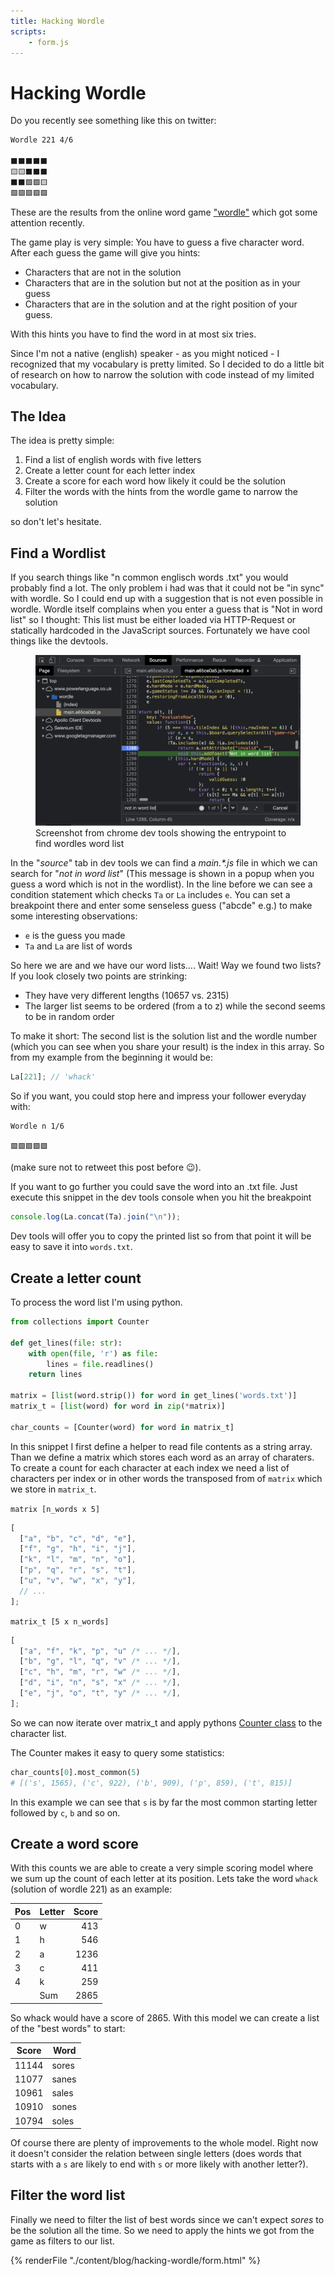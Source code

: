 ```yaml
---
title: Hacking Wordle
scripts:
    - form.js
---
```


# Hacking Wordle

Do you recently see something like this on twitter:

```txt
Wordle 221 4/6

⬛⬛⬛⬛⬛
🟨🟨⬛⬛⬛
⬛⬛🟩🟩🟨
🟩🟩🟩🟩🟩
```

These are the results from the online word game
["wordle"](https://www.powerlanguage.co.uk/wordle/) which got some attention
recently.

The game play is very simple: You have to guess a five character word. After
each guess the game will give you hints:

- Characters that are not in the solution
- Characters that are in the solution but not at the position as in your guess
- Characters that are in the solution and at the right position of your guess.

With this hints you have to find the word in at most six tries.

Since I'm not a native (english) speaker - as you might noticed - I recognized
that my vocabulary is pretty limited. So I decided to
do a little bit of research on how to narrow the solution with code instead of
my limited vocabulary.

## The Idea

The idea is pretty simple:

1. Find a list of english words with five letters
2. Create a letter count for each letter index
3. Create a score for each word how likely it could be the solution
4. Filter the words with the hints from the wordle game to narrow the solution

so don't let's hesitate.

## Find a Wordlist

If you search things like "n common englisch words .txt" you would probably find
a lot. The only problem i had was that it could not be "in sync" with wordle.
So I could end up with a suggestion that is not even possible in wordle. Wordle
itself complains when you enter a guess that is "Not in word list" so I thought:
This list must be either loaded via HTTP-Request or statically hardcoded in the
JavaScript sources. Fortunately we have cool things like the devtools.

<figure>
    <img src="word-list-screenshot.png" alt="Screenshot from chromedev tools
    showing the entrypoint to find wordles word list" />
    <figcaption>Screenshot from chrome dev tools showing the entrypoint to find
    wordles word list</figcaption>
</figure>

In the "_source_" tab in dev tools we can find a _main.\*.js_ file in which we
can search for "_not in word list_" (This message is shown in a popup when you
guess a word which is not in the wordlist). In the line before we can see a
condition statement which checks `Ta` or `La` includes `e`. You can set a
breakpoint there and enter some senseless guess ("abcde" e.g.) to make some
interesting observations:

- `e` is the guess you made
- `Ta` and `La` are list of words

So here we are and we have our word lists.... Wait! Way we found two lists? If
you look closely two points are strinking:

- They have very different lengths (10657 vs. 2315)
- The larger list seems to be ordered (from a to z) while the second seems to
  be in random order

To make it short: The second list is the solution list and the wordle number
(which you can see when you share your result) is the index in this array. So
from my example from the beginning it would be:

```js
La[221]; // 'whack'
```

So if you want, you could stop here and impress your follower everyday with:

```
Wordle n 1/6

🟩🟩🟩🟩🟩
```

(make sure not to retweet this post before 😉).

If you want to go further you could save the word into an .txt file. Just
execute this snippet in the dev tools console when you hit the breakpoint

```js
console.log(La.concat(Ta).join("\n"));
```

Dev tools will offer you to copy the printed list so from that point it will be
easy to save it into `words.txt`.

## Create a letter count

To process the word list I'm using python.

```python
from collections import Counter

def get_lines(file: str):
    with open(file, 'r') as file:
        lines = file.readlines()
    return lines

matrix = [list(word.strip()) for word in get_lines('words.txt')]
matrix_t = [list(word) for word in zip(*matrix)]

char_counts = [Counter(word) for word in matrix_t]
```

In this snippet I first define a helper to read file contents as a string array.
Than we define a matrix which stores each word as an array of charaters. To
create a count for each character at each index we need a list of characters
per index or in other words the transposed from of `matrix` which we store
in `matrix_t`.

`matrix [n_words x 5]`

```js
[
  ["a", "b", "c", "d", "e"],
  ["f", "g", "h", "i", "j"],
  ["k", "l", "m", "n", "o"],
  ["p", "q", "r", "s", "t"],
  ["u", "v", "w", "x", "y"],
  // ...
];
```

`matrix_t [5 x n_words]`

```js
[
  ["a", "f", "k", "p", "u" /* ... */],
  ["b", "g", "l", "q", "v" /* ... */],
  ["c", "h", "m", "r", "w" /* ... */],
  ["d", "i", "n", "s", "x" /* ... */],
  ["e", "j", "o", "t", "y" /* ... */],
];
```

So we can now iterate over matrix_t and apply pythons [Counter class](https://docs.python.org/3/library/collections.html#collections.Counter)
to the character list.

The Counter makes it easy to query some statistics:

```python
char_counts[0].most_common(5)
# [('s', 1565), ('c', 922), ('b', 909), ('p', 859), ('t', 815)]
```

In this example we can see that `s` is by far the most common starting letter
followed by `c`, `b` and so on.

## Create a word score

With this counts we are able to create a very simple scoring model where we sum
up the count of each letter at its position.
Lets take the word `whack` (solution of wordle 221) as an example:

| Pos | Letter | Score |
| --- | ------ | ----: |
| 0   | w      |   413 |
| 1   | h      |   546 |
| 2   | a      |  1236 |
| 3   | c      |   411 |
| 4   | k      |   259 |
|     | Sum    |  2865 |

So whack would have a score of 2865. With this model we can create a list
of the "best words" to start:

| Score | Word  |
| ----- | ----- |
| 11144 | sores |
| 11077 | sanes |
| 10961 | sales |
| 10910 | sones |
| 10794 | soles |

Of course there are plenty of improvements to the whole model.
Right now it doesn't consider the relation between single letters
(does words that starts with a `s` are likely to end with `s` or
more likely with another letter?).

## Filter the word list

Finally we need to filter the list of best words since we can't expect
_sores_ to be the solution all the time. So we need to apply the hints we
got from the game as filters to our list.

{% renderFile "./content/blog/hacking-wordle/form.html" %}
